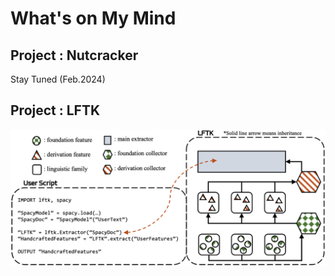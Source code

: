 # What's on My Mind

## Project : Nutcracker

Stay Tuned (Feb.2024)

## Project : LFTK

![LFTK](images/lftk-bg.png)
